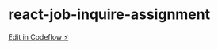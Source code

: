 # react-job-inquire-assignment

[Edit in Codeflow ⚡️](https://stackblitz.com/~/github.com/vaibhavpatil5/react-job-inquire-assignment)